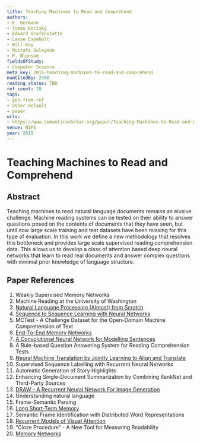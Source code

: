 ```yaml
---
title: Teaching Machines to Read and Comprehend
authors:
- K. Hermann
- Tomás Kociský
- Edward Grefenstette
- Lasse Espeholt
- Will Kay
- Mustafa Suleyman
- P. Blunsom
fieldsOfStudy:
- Computer Science
meta_key: 2015-teaching-machines-to-read-and-comprehend
numCitedBy: 2456
reading_status: TBD
ref_count: 28
tags:
- gen-from-ref
- other-default
- paper
urls:
- https://www.semanticscholar.org/paper/Teaching-Machines-to-Read-and-Comprehend-Hermann-Kociský/d1505c6123c102e53eb19dff312cb25cea840b72?sort=total-citations
venue: NIPS
year: 2015
---
```


# Teaching Machines to Read and Comprehend

## Abstract

Teaching machines to read natural language documents remains an elusive challenge. Machine reading systems can be tested on their ability to answer questions posed on the contents of documents that they have seen, but until now large scale training and test datasets have been missing for this type of evaluation. In this work we define a new methodology that resolves this bottleneck and provides large scale supervised reading comprehension data. This allows us to develop a class of attention based deep neural networks that learn to read real documents and answer complex questions with minimal prior knowledge of language structure.

## Paper References

1. Weakly Supervised Memory Networks
2. Machine Reading at the University of Washington
3. [Natural Language Processing (Almost) from Scratch](2011-natural-language-processing-almost-from-scratch)
4. [Sequence to Sequence Learning with Neural Networks](2014-sequence-to-sequence-learning-with-neural-networks)
5. MCTest - A Challenge Dataset for the Open-Domain Machine Comprehension of Text
6. [End-To-End Memory Networks](2015-end-to-end-memory-networks)
7. [A Convolutional Neural Network for Modelling Sentences](2014-a-convolutional-neural-network-for-modelling-sentences)
8. A Rule-based Question Answering System for Reading Comprehension Tests
9. [Neural Machine Translation by Jointly Learning to Align and Translate](2015-neural-machine-translation-by-jointly-learning-to-align-and-translate)
10. Supervised Sequence Labelling with Recurrent Neural Networks
11. Automatic Generation of Story Highlights
12. Enhancing Single-Document Summarization by Combining RankNet and Third-Party Sources
13. [DRAW - A Recurrent Neural Network For Image Generation](2015-draw-a-recurrent-neural-network-for-image-generation)
14. Understanding natural language
15. Frame-Semantic Parsing
16. [Long Short-Term Memory](1997-long-short-term-memory)
17. Semantic Frame Identification with Distributed Word Representations
18. [Recurrent Models of Visual Attention](2014-recurrent-models-of-visual-attention)
19. “Cloze Procedure” - A New Tool for Measuring Readability
20. [Memory Networks](2015-memory-networks)
